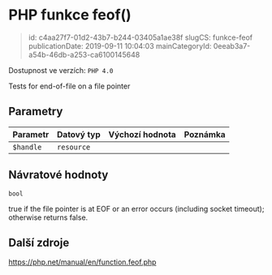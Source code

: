 PHP funkce feof()
================================

> id: c4aa27f7-01d2-43b7-b244-03405a1ae38f
> slugCS: funkce-feof
> publicationDate: 2019-09-11 10:04:03
> mainCategoryId: 0eeab3a7-a54b-46db-a253-ca6100145648

Dostupnost ve verzích: `PHP 4.0`

Tests for end-of-file on a file pointer


Parametry
--------------

| Parametr | Datový typ | Výchozí hodnota | Poznámka |
|-----|-----|-----|-----|
| `$handle` | `resource` |  |  |


Návratové hodnoty
----------------

`bool`

true if the file pointer is at EOF or an error occurs
(including socket timeout); otherwise returns false.

Další zdroje
------------

https://php.net/manual/en/function.feof.php
